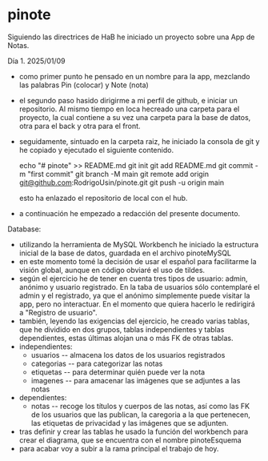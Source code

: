 # pinote

Siguiendo las directrices de HaB he iniciado un proyecto sobre una App de Notas.

Día 1. 2025/01/09

- como primer punto he pensado en un nombre para la app, mezclando las palabras Pin (colocar) y Note (nota)
- el segundo paso hasido dirigirme a mi perfil de github, e iniciar un repositorio. Al mismo tiempo en loca hecreado una carpeta para el proyecto, la cual contiene a su vez una carpeta para la base de datos, otra para el back y otra para el front.
- seguidamente, sintuado en la carpeta raiz, he iniciado la consola de git y he copiado y ejecutado el siguiente contenido.

  echo "# pinote" >> README.md
  git init
  git add README.md
  git commit -m "first commit"
  git branch -M main
  git remote add origin git@github.com:RodrigoUsin/pinote.git
  git push -u origin main

  esto ha enlazado el repositorio de local con el hub.

- a continuación he empezado a redacción del presente documento.

Database:

- utilizando la herramienta de MySQL Workbench he iniciado la estructura inicial de la base de datos, guardada en el archivo pinoteMySQL
- en este momento tomé la decisión de usar el español para facilitarme la visión global, aunque en código obviaré el uso de tildes.
- según el ejercicio he de tener en cuenta tres tipos de usuario: admin, anónimo y usuario registrado. En la taba de usuarios sólo contemplaré el admin y el registrado, ya que el anónimo simplemente puede visitar la app, pero no interactuar. En el momento que quiera hacerlo le redirigirá a "Registro de usuario".
- también, leyendo las exigencias del ejercicio, he creado varias tablas, que he dividido en dos grupos, tablas independientes y tablas dependientes, estas últimas alojan una o más FK de otras tablas.
- independientes:
  - usuarios -- almacena los datos de los usuarios registrados
  - categorias -- para categorizar las notas
  - etiquetas -- para determinar quién puede ver la nota
  - imagenes -- para amacenar las imágenes que se adjuntes a las notas
- dependientes:
  - notas -- recoge los títulos y cuerpos de las notas, así como las FK de los usuarios que las publican, la caregoria a la que pertenecen, las etiquetas de privacidad y las imágenes que se adjunten.
- tras definir y crear las tablas he usado la función del workbench para crear el diagrama, que se encuentra con el nombre pinoteEsquema
- para acabar voy a subir a la rama principal el trabajo de hoy.
